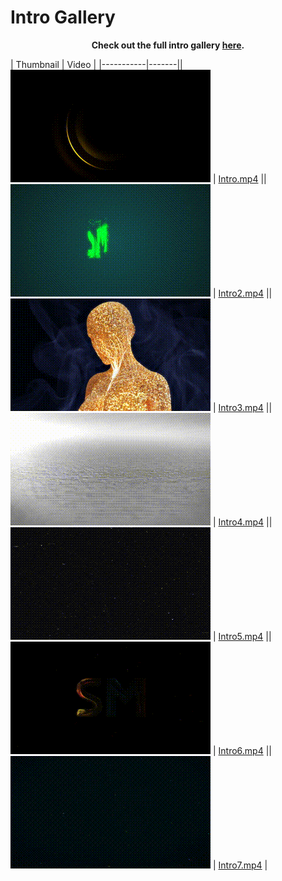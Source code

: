 # Intro Gallery

<p align='center'><strong>Check out the full intro gallery <a href='http://SenexCrenshaw.github.io/StreamMaster-Intros'>here</a>.</strong></p>

| Thumbnail | Video |
|-----------|-------|| ![Thumbnail of Intro](Gifs/Intro.gif) | [Intro.mp4](./Intro.mp4) || ![Thumbnail of Intro2](Gifs/Intro2.gif) | [Intro2.mp4](./Intro2.mp4) || ![Thumbnail of Intro3](Gifs/Intro3.gif) | [Intro3.mp4](./Intro3.mp4) || ![Thumbnail of Intro4](Gifs/Intro4.gif) | [Intro4.mp4](./Intro4.mp4) || ![Thumbnail of Intro5](Gifs/Intro5.gif) | [Intro5.mp4](./Intro5.mp4) || ![Thumbnail of Intro6](Gifs/Intro6.gif) | [Intro6.mp4](./Intro6.mp4) || ![Thumbnail of Intro7](Gifs/Intro7.gif) | [Intro7.mp4](./Intro7.mp4) |
